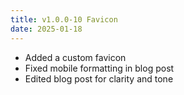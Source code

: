 ```yaml
---
title: v1.0.0-10 Favicon
date: 2025-01-18
---
```


- Added a custom favicon
- Fixed mobile formatting in blog post
- Edited blog post for clarity and tone
